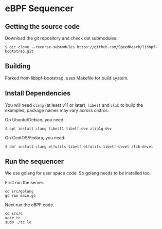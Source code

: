 # eBPF Sequencer

## Getting the source code

Download the git repository and check out submodules:
```shell
$ git clone --recurse-submodules https://github.com/SpeedReach/libbpf-bootstrap.git
```

## Building
Forked from libbpf-bootstrap, uses Makefile for build system.

## Install Dependencies

You will need `clang` (at least v11 or later), `libelf` and `zlib` to build
the examples, package names may vary across distros.

On Ubuntu/Debian, you need:
```shell
$ apt install clang libelf1 libelf-dev zlib1g-dev
```

On CentOS/Fedora, you need:
```shell
$ dnf install clang elfutils-libelf elfutils-libelf-devel zlib-devel
```

## Run the sequencer
We use golang for user space code. So golang needs to be installed too.

First run the server.
```shell
cd src/golang
go run main.go
```

Next run the eBPF code.
``` 
cd src/c
make tc
sudo ./tc lo
```
